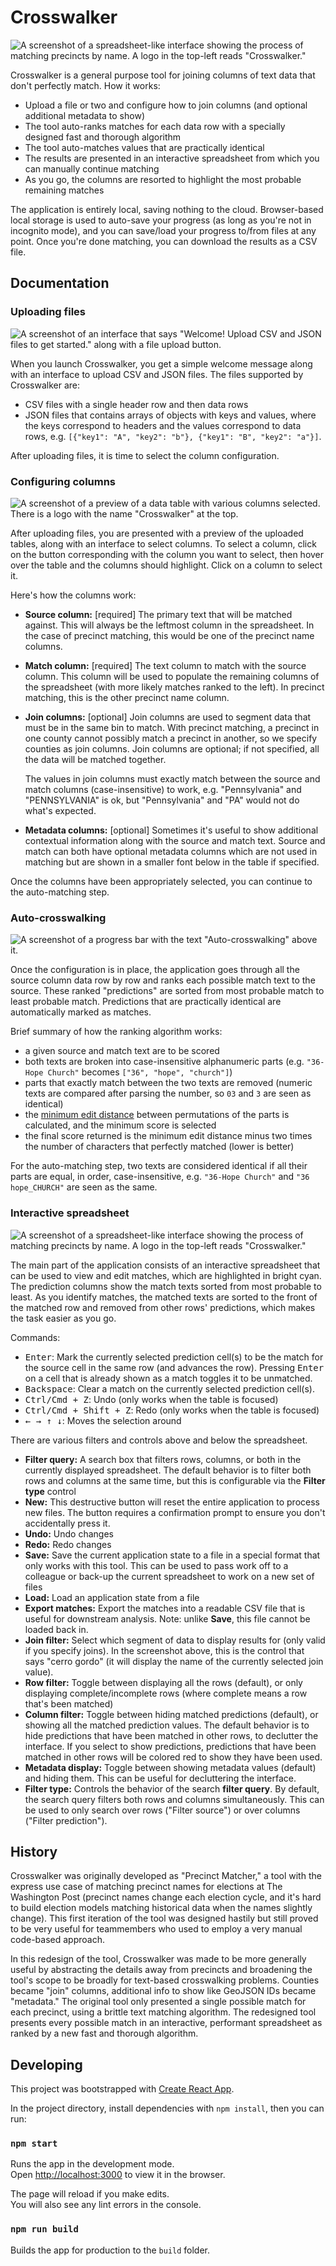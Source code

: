 # Crosswalker

![A screenshot of a spreadsheet-like interface showing the process of matching precincts by name. A logo in the top-left reads "Crosswalker."](./docs/crosswalker.png)

Crosswalker is a general purpose tool for joining columns of text data that don't perfectly match. How it works:

- Upload a file or two and configure how to join columns (and optional additional metadata to show)
- The tool auto-ranks matches for each data row with a specially designed fast and thorough algorithm
- The tool auto-matches values that are practically identical
- The results are presented in an interactive spreadsheet from which you can manually continue matching
- As you go, the columns are resorted to highlight the most probable remaining matches

The application is entirely local, saving nothing to the cloud. Browser-based local storage is used to auto-save your progress (as long as you're not in incognito mode), and you can save/load your progress to/from files at any point. Once you're done matching, you can download the results as a CSV file.

## Documentation

### Uploading files

![A screenshot of an interface that says "Welcome! Upload CSV and JSON files to get started." along with a file upload button.](./docs/welcome_screen.png)

When you launch Crosswalker, you get a simple welcome message along with an interface to upload CSV and JSON files. The files supported by Crosswalker are:

- CSV files with a single header row and then data rows
- JSON files that contains arrays of objects with keys and values, where the keys correspond to headers and the values correspond to data rows, e.g. `[{"key1": "A", "key2": "b"}, {"key1": "B", "key2": "a"}]`.

After uploading files, it is time to select the column configuration.

### Configuring columns

![A screenshot of a preview of a data table with various columns selected. There is a logo with the name "Crosswalker" at the top.](./docs/tables_flow.png)

After uploading files, you are presented with a preview of the uploaded tables, along with an interface to select columns. To select a column, click on the button corresponding with the column you want to select, then hover over the table and the columns should highlight. Click on a column to select it.

Here's how the columns work:

- **Source column:** [required] The primary text that will be matched against. This will always be the leftmost column in the spreadsheet. In the case of precinct matching, this would be one of the precinct name columns.
- **Match column:** [required] The text column to match with the source column. This column will be used to populate the remaining columns of the spreadsheet (with more likely matches ranked to the left). In precinct matching, this is the other precinct name column.
- **Join columns:** [optional] Join columns are used to segment data that must be in the same bin to match. With precinct matching, a precinct in one county cannot possibly match a precinct in another, so we specify counties as join columns. Join columns are optional; if not specified, all the data will be matched together.

  The values in join columns must exactly match between the source and match columns (case-insensitive) to work, e.g. "Pennsylvania" and "PENNSYLVANIA" is ok, but "Pennsylvania" and "PA" would not do what's expected.

- **Metadata columns:** [optional] Sometimes it's useful to show additional contextual information along with the source and match text. Source and match can both have optional metadata columns which are not used in matching but are shown in a smaller font below in the table if specified.

Once the columns have been appropriately selected, you can continue to the auto-matching step.

### Auto-crosswalking

![A screenshot of a progress bar with the text "Auto-crosswalking" above it.](./docs/auto_crosswalking_screen.png)

Once the configuration is in place, the application goes through all the source column data row by row and ranks each possible match text to the source. These ranked "predictions" are sorted from most probable match to least probable match. Predictions that are practically identical are automatically marked as matches.

Brief summary of how the ranking algorithm works:

- a given source and match text are to be scored
- both texts are broken into case-insensitive alphanumeric parts (e.g. `"36-Hope Church"` becomes `["36", "hope", "church"]`)
- parts that exactly match between the two texts are removed (numeric texts are compared after parsing the number, so `03` and `3` are seen as identical)
- the [minimum edit distance](https://en.wikipedia.org/wiki/Edit_distance) between permutations of the parts is calculated, and the minimum score is selected
- the final score returned is the minimum edit distance minus two times the number of characters that perfectly matched (lower is better)

For the auto-matching step, two texts are considered identical if all their parts are equal, in order, case-insensitive, e.g. `"36-Hope Church"` and `"36 hope_CHURCH"` are seen as the same.

### Interactive spreadsheet

![A screenshot of a spreadsheet-like interface showing the process of matching precincts by name. A logo in the top-left reads "Crosswalker."](./docs/crosswalker.png)

The main part of the application consists of an interactive spreadsheet that can be used to view and edit matches, which are highlighted in bright cyan. The prediction columns show the match texts sorted from most probable to least. As you identify matches, the matched texts are sorted to the front of the matched row and removed from other rows' predictions, which makes the task easier as you go.

Commands:

- <kbd>Enter</kbd>: Mark the currently selected prediction cell(s) to be the match for the source cell in the same row (and advances the row). Pressing <kbd>Enter</kbd> on a cell that is already shown as a match toggles it to be unmatched.
- <kbd>Backspace</kbd>: Clear a match on the currently selected prediction cell(s).
- <kbd>Ctrl/Cmd + Z</kbd>: Undo (only works when the table is focused)
- <kbd>Ctrl/Cmd + Shift + Z</kbd>: Redo (only works when the table is focused)
- <kbd>← → ↑ ↓</kbd>: Moves the selection around

There are various filters and controls above and below the spreadsheet.

- **Filter query:** A search box that filters rows, columns, or both in the currently displayed spreadsheet. The default behavior is to filter both rows and columns at the same time, but this is configurable via the **Filter type** control
- **New:** This destructive button will reset the entire application to process new files. The button requires a confirmation prompt to ensure you don't accidentally press it.
- **Undo:** Undo changes
- **Redo:** Redo changes
- **Save:** Save the current application state to a file in a special format that only works with this tool. This can be used to pass work off to a colleague or back-up the current spreadsheet to work on a new set of files
- **Load:** Load an application state from a file
- **Export matches:** Export the matches into a readable CSV file that is useful for downstream analysis. Note: unlike **Save**, this file cannot be loaded back in.
- **Join filter:** Select which segment of data to display results for (only valid if you specify joins). In the screenshot above, this is the control that says "cerro gordo" (it will display the name of the currently selected join value).
- **Row filter:** Toggle between displaying all the rows (default), or only displaying complete/incomplete rows (where complete means a row that's been matched)
- **Column filter:** Toggle between hiding matched predictions (default), or showing all the matched prediction values. The default behavior is to hide predictions that have been matched in other rows, to declutter the interface. If you select to show predictions, predictions that have been matched in other rows will be colored red to show they have been used.
- **Metadata display:** Toggle between showing metadata values (default) and hiding them. This can be useful for decluttering the interface.
- **Filter type:** Controls the behavior of the search **filter query**. By default, the search query filters both rows and columns simultaneously. This can be used to only search over rows ("Filter source") or over columns ("Filter prediction").

## History

Crosswalker was originally developed as "Precinct Matcher," a tool with the express use case of matching precinct names for elections at The Washington Post (precinct names change each election cycle, and it's hard to build election models matching historical data when the names slightly change). This first iteration of the tool was designed hastily but still proved to be very useful for teammembers who used to employ a very manual code-based approach.

In this redesign of the tool, Crosswalker was made to be more generally useful by abstracting the details away from precincts and broadening the tool's scope to be broadly for text-based crosswalking problems. Counties became "join" columns, additional info to show like GeoJSON IDs became "metadata." The original tool only presented a single possible match for each precinct, using a brittle text matching algorithm. The redesigned tool presents every possible match in an interactive, performant spreadsheet as ranked by a new fast and thorough algorithm.

## Developing

This project was bootstrapped with [Create React App](https://github.com/facebook/create-react-app).

In the project directory, install dependencies with `npm install`, then you can run:

### `npm start`

Runs the app in the development mode.\
Open [http://localhost:3000](http://localhost:3000) to view it in the browser.

The page will reload if you make edits.\
You will also see any lint errors in the console.

### `npm run build`

Builds the app for production to the `build` folder.
